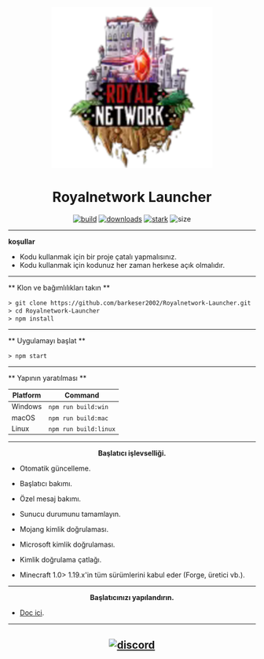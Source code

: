 <p align="center"><img src="../src/assets/images/icon.png" width="65%" height="65%" alt="icon-launcher"></p>

<h1 align="center">Royalnetwork Launcher</h1>

[<p align="center">
<img src="https://img.shields.io/badge/build-Stable-orange.svg?style=social&logo=appveyor" alt="build">](https://github.com/barkeser2002/Royalnetwork-Launcher/releases) 
[<img src="https://img.shields.io/badge/version-1.1.5-orange.svg?style=social&logo=appveyor" alt="downloads">](https://github.com/barkeser2002/Royalnetwork-Launcher/releases) 
[<img src="https://img.shields.io/badge/plateforme-win,%20mac,%20linux-blue.svg?style=social&logo=appveyor" alt="stark">](https://github.com/barkeser2002/Royalnetwork-Launcher/releases)
<img src="https://img.shields.io/github/languages/code-size/barkeser2002/Royalnetwork-Launcher?style=social&logo=appveyor" alt="size">
</p>


---

**koşullar**
- Kodu kullanmak için bir proje çatalı yapmalısınız.
- Kodu kullanmak için kodunuz her zaman herkese açık olmalıdır.

---

** Klon ve bağımlılıkları takın **

```console
> git clone https://github.com/barkeser2002/Royalnetwork-Launcher.git
> cd Royalnetwork-Launcher
> npm install
```
---

** Uygulamayı başlat **

```console
> npm start
```
---

** Yapının yaratılması **

| Platform    | Command              |
| ----------- | -------------------- |
| Windows  | `npm run build:win`   |
| macOS    | `npm run build:mac`   |
| Linux    | `npm run build:linux` |

---

**<p align="center">Başlatıcı işlevselliği.</p>**

- Otomatik güncelleme.

- Başlatıcı bakımı.

- Özel mesaj bakımı.

- Sunucu durumunu tamamlayın.

- Mojang kimlik doğrulaması.

- Microsoft kimlik doğrulaması.

- Kimlik doğrulama çatlağı.

- Minecraft 1.0> 1.19.x'in tüm sürümlerini kabul eder (Forge, üretici vb.).

---
**<p align="center">Başlatıcınızı yapılandırın.</p>**

- [Doc ici](./wiki.md).

---

[<p align="center"><img src="https://discordapp.com/api/guilds/844239607033757770/embed.png?style=banner4" alt="discord">](https://discord.gg/ex7ZATCvpu) 
---

[releases]: https://github.com/barkeser2002/Royalnetwork-Launcher/releases 'releases'
[build]: https://github.com/barkeser2002/Royalnetwork-Launcher/releases 'build'



